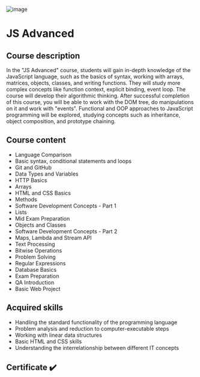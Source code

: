 ![image](https://github.com/viktorpetrov1997/JS-Advanced/assets/126717931/b098ecc3-b258-4ecc-a573-9edd0e30164b)

# JS Advanced
## Course description
In the "JS Advanced" course, students will gain in-depth knowledge of the JavaScript language, such as the basics of syntax, working with arrays, matrices, objects, classes, and writing functions. They will study more complex concepts like function context, explicit binding, event loop. The course will develop their algorithmic thinking. After successful completion of this course, you will be able to work with the DOM tree, do manipulations on it and work with "events". Functional and OOP approaches to JavaScript programming will be explored, studying concepts such as inheritance, object composition, and prototype chaining.

## Course content
* Language Comparison
* Basic syntax, conditional statements and loops
* Git and GitHub
* Data Types and Variables
* HTTP Basics
* Arrays
* HTML and CSS Basics
* Methods
* Software Development Concepts - Part 1
* Lists
* Mid Exam Preparation
* Objects and Classes
* Software Development Concepts - Part 2
* Maps, Lambda and Stream API
* Text Processing
* Bitwise Operations
* Problem Solving
* Regular Expressions
* Database Basics
* Exam Preparation
* QA Introduction
* Basic Web Project
## Acquired skills
* Handling the standard functionality of the programming language
* Problem analysis and reduction to computer-executable steps
* Working with linear data structures
* Basic HTML and CSS skills
* Understanding the interrelationship between different IT concepts
## Certificate :heavy_check_mark:
